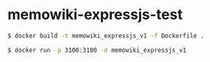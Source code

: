# memowiki-expressjs-test

```bash
$ docker build -t memowiki_expressjs_v1 -f Dockerfile .

$ docker run -p 3100:3100 -d memowiki_expressjs_v1
```